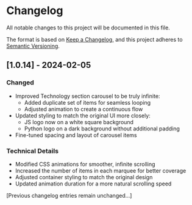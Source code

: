 # Changelog

All notable changes to this project will be documented in this file.

The format is based on [Keep a Changelog](https://keepachangelog.com/en/1.0.0/),
and this project adheres to [Semantic Versioning](https://semver.org/spec/v2.0.0.html).

## [1.0.14] - 2024-02-05

### Changed
- Improved Technology section carousel to be truly infinite:
  - Added duplicate set of items for seamless looping
  - Adjusted animation to create a continuous flow
- Updated styling to match the original UI more closely:
  - JS logo now on a white square background
  - Python logo on a dark background without additional padding
- Fine-tuned spacing and layout of carousel items

### Technical Details
- Modified CSS animations for smoother, infinite scrolling
- Increased the number of items in each marquee for better coverage
- Adjusted container styling to match the original design
- Updated animation duration for a more natural scrolling speed

[Previous changelog entries remain unchanged...]

